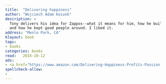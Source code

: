 ```yaml
---
title:  "Delivering happiness"
author: "Wojciech Adam Koszek"
description: >
  Tony delivers his idea for Zappos--what it means for him, how he built it
  and how he kept good people around. I liked it.
address: "Menlo Park, CA"
klayout: book
tags:
- books
categories: books
read:	2016-10-12
ads:
- <a href="https://www.amazon.com/Delivering-Happiness-Profits-Passion-Purpose/dp/0446576220/ref=as_li_ss_il?ie=UTF8&qid=1466062953&sr=8-1&keywords=Delivering+Happiness&linkCode=li2&tag=wkoszek08-20&linkId=3b362753c11dd2e80c54e7f64e944086" target="_blank"><img border="0" src="//ws-na.amazon-adsystem.com/widgets/q?_encoding=UTF8&ASIN=0446576220&Format=_SL160_&ID=AsinImage&MarketPlace=US&ServiceVersion=20070822&WS=1&tag=wkoszek08-20" ></a><img src="//ir-na.amazon-adsystem.com/e/ir?t=wkoszek08-20&l=li2&o=1&a=0446576220" width="1" height="1" border="0" alt="" style="border:none !important; margin:0px !important;" />
spellcheck-allow:
- 
---
```


